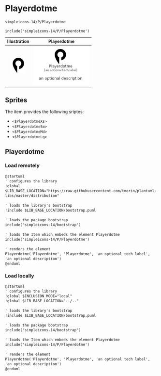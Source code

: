 # Playerdotme


```text
simpleicons-14/P/Playerdotme
```

```text
include('simpleicons-14/P/Playerdotme')
```



| Illustration | Playerdotme |
| :---: | :---: |
| ![illustration for Illustration](../../simpleicons-14/P/Playerdotme.png) | ![illustration for Playerdotme](../../simpleicons-14/P/Playerdotme.Local.png) |



## Sprites
The item provides the following sriptes:

- `<$PlayerdotmeXs>`
- `<$PlayerdotmeSm>`
- `<$PlayerdotmeMd>`
- `<$PlayerdotmeLg>`





## Playerdotme

### Load remotely
```plantuml
@startuml
' configures the library
!global $LIB_BASE_LOCATION="https://raw.githubusercontent.com/tmorin/plantuml-libs/master/distribution"

' loads the library's bootstrap
!include $LIB_BASE_LOCATION/bootstrap.puml

' loads the package bootstrap
include('simpleicons-14/bootstrap')

' loads the Item which embeds the element Playerdotme
include('simpleicons-14/P/Playerdotme')

' renders the element
Playerdotme('Playerdotme', 'Playerdotme', 'an optional tech label', 'an optional description')
@enduml
```

### Load locally
```plantuml
@startuml
' configures the library
!global $INCLUSION_MODE="local"
!global $LIB_BASE_LOCATION="../.."

' loads the library's bootstrap
!include $LIB_BASE_LOCATION/bootstrap.puml

' loads the package bootstrap
include('simpleicons-14/bootstrap')

' loads the Item which embeds the element Playerdotme
include('simpleicons-14/P/Playerdotme')

' renders the element
Playerdotme('Playerdotme', 'Playerdotme', 'an optional tech label', 'an optional description')
@enduml
```

